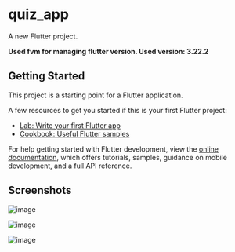# quiz_app

A new Flutter project.

**Used fvm for managing flutter version. Used version: 3.22.2**

## Getting Started

This project is a starting point for a Flutter application.

A few resources to get you started if this is your first Flutter project:

- [Lab: Write your first Flutter app](https://docs.flutter.dev/get-started/codelab)
- [Cookbook: Useful Flutter samples](https://docs.flutter.dev/cookbook)

For help getting started with Flutter development, view the
[online documentation](https://docs.flutter.dev/), which offers tutorials,
samples, guidance on mobile development, and a full API reference.

## Screenshots

![image](https://github.com/hugocica/flutter_quiz_app/assets/9592067/54747ebe-38eb-4e95-8099-351964bc11bf)

![image](https://github.com/hugocica/flutter_quiz_app/assets/9592067/fbb4ca6b-3319-477c-8916-8f73d4e40e93)

![image](https://github.com/hugocica/flutter_quiz_app/assets/9592067/c009759b-21dc-4533-b9fe-e1732feda917)

